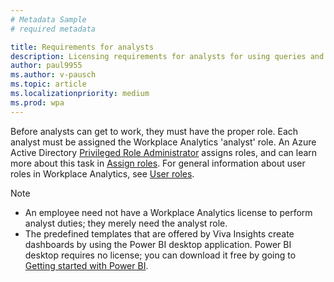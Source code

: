 ```yaml
---
# Metadata Sample
# required metadata

title: Requirements for analysts
description: Licensing requirements for analysts for using queries and templates  
author: paul9955
ms.author: v-pausch
ms.topic: article
ms.localizationpriority: medium 
ms.prod: wpa
---
```


<!-- Note: In the topic, precede this content with the following heading at the proper heading level:

## Requirements for analysts
-->

Before analysts can get to work, they must have the proper role. Each analyst must be assigned the Workplace Analytics 'analyst' role. An Azure Active Directory [Privileged Role Administrator](/azure/active-directory/roles/permissions-reference#privileged-role-administrator) assigns roles, and can learn more about this task in [Assign roles](../setup/assign-roles-to-wpa-admins.md). For general information about user roles in Workplace Analytics, see [User roles](../use/user-roles.md).

>[!Note]
>* An employee need not have a Workplace Analytics license to perform analyst duties; they merely need the analyst role.
>* The predefined templates that are offered by Viva Insights create dashboards by using the Power BI desktop application. Power BI desktop requires no license; you can download it free by going to [Getting started with Power BI](https://powerbi.microsoft.com/en-us/getting-started-with-power-bi/).
